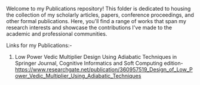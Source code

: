 Welcome to my Publications repository! This folder is dedicated to housing the collection of my scholarly articles, papers, conference proceedings, and other formal publications. Here, you'll find a range of works that span my research interests and showcase the contributions I've made to the academic and professional communities.

Links for my Publications:-

1. Low Power Vedic Multiplier Design Using Adiabatic Techniques in Springer Journal, Cognitive Informatics and Soft Computing edition- https://www.researchgate.net/publication/360957519_Design_of_Low_Power_Vedic_Multiplier_Using_Adiabatic_Techniques

